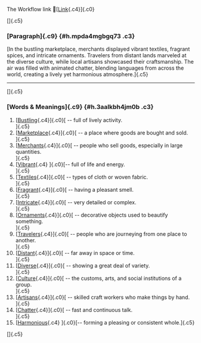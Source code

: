 The Workflow link
👏[[Link](https://www.google.com/url?q=http://www.google.com&sa=D&source=editors&ust=1756806651520974&usg=AOvVaw23SF-kjKuKeLm0UaqyfuSX){.c4}]{.c0}

[]{.c5}

### [Paragraph]{.c9} {#h.mpda4mgbgq73 .c3}

[In the bustling marketplace, merchants displayed vibrant textiles,
fragrant spices, and intricate ornaments. Travelers from distant lands
marveled at the diverse culture, while local artisans showcased their
craftsmanship. The air was filled with animated chatter, blending
languages from across the world, creating a lively yet harmonious
atmosphere.]{.c5}

------------------------------------------------------------------------

[]{.c5}

### [Words & Meanings]{.c9} {#h.3aalkbh4jm0b .c3}

1.  [[Bustling](https://www.google.com/url?q=http://www.google.com&sa=D&source=editors&ust=1756806651522095&usg=AOvVaw1vF8AyM_bg-SS13k0oIxHF){.c4}]{.c0}[ --
    full of lively activity.\
    ]{.c5}
2.  [[Marketplace](https://www.google.com/url?q=http://www.google.com&sa=D&source=editors&ust=1756806651522295&usg=AOvVaw11GSMf2X8iR_6N0Rt_W8c2){.c4}]{.c0}[ --
    a place where goods are bought and sold.\
    ]{.c5}
3.  [[Merchants](https://www.google.com/url?q=http://www.google.com&sa=D&source=editors&ust=1756806651522470&usg=AOvVaw3B89pdYUUS2-9vNWPlTnbw){.c4}]{.c0}[ --
    people who sell goods, especially in large quantities.\
    ]{.c5}
4.  [[Vibrant](https://www.google.com/url?q=http://www.google.com&sa=D&source=editors&ust=1756806651522810&usg=AOvVaw1k00dYVw_5I5KOgUuHekPg){.c4}
    ]{.c0}[-- full of life and energy.\
    ]{.c5}
5.  [[Textiles](https://www.google.com/url?q=http://www.google.com&sa=D&source=editors&ust=1756806651523060&usg=AOvVaw1lUr-KFL321oWG2rbMODhD){.c4}]{.c0}[ --
    types of cloth or woven fabric.\
    ]{.c5}
6.  [[Fragrant](https://www.google.com/url?q=http://www.google.com&sa=D&source=editors&ust=1756806651523301&usg=AOvVaw1KGbg0SER1kSyQXUdf0Xug){.c4}]{.c0}[ --
    having a pleasant smell.\
    ]{.c5}
7.  [[Intricate](https://www.google.com/url?q=http://www.google.com&sa=D&source=editors&ust=1756806651523521&usg=AOvVaw2WUQq-gliBUAp-9NXdaQsN){.c4}]{.c0}[ --
    very detailed or complex.\
    ]{.c5}
8.  [[Ornaments](https://www.google.com/url?q=http://www.google.com&sa=D&source=editors&ust=1756806651523876&usg=AOvVaw2EgdemUnQMIYDP_c1N-GB-){.c4}]{.c0}[ --
    decorative objects used to beautify something.\
    ]{.c5}
9.  [[Travelers](https://www.google.com/url?q=http://www.google.com&sa=D&source=editors&ust=1756806651524072&usg=AOvVaw3v7zdVlBevm0l_evsdFSpc){.c4}]{.c0}[ --
    people who are journeying from one place to another.\
    ]{.c5}
10. [[Distant](https://www.google.com/url?q=http://www.google.com&sa=D&source=editors&ust=1756806651524265&usg=AOvVaw1HCYqy4yRpjfOcqNxnhL7M){.c4}]{.c0}[ --
    far away in space or time.\
    ]{.c5}
11. [[Diverse](https://www.google.com/url?q=http://www.google.com&sa=D&source=editors&ust=1756806651524393&usg=AOvVaw1g5YboLj2zGCNmazfxkitP){.c4}]{.c0}[ --
    showing a great deal of variety.\
    ]{.c5}
12. [[Culture](https://www.google.com/url?q=http://www.google.com&sa=D&source=editors&ust=1756806651524524&usg=AOvVaw0xkl9rsVVw5G7ub_V6FK2o){.c4}]{.c0}[ --
    the customs, arts, and social institutions of a group.\
    ]{.c5}
13. [[Artisans](https://www.google.com/url?q=http://www.google.com&sa=D&source=editors&ust=1756806651524670&usg=AOvVaw1NHDBK2KFLV4c0Pg3nJ1Zx){.c4}]{.c0}[ --
    skilled craft workers who make things by hand.\
    ]{.c5}
14. [[Chatter](https://www.google.com/url?q=http://www.google.com&sa=D&source=editors&ust=1756806651524903&usg=AOvVaw3OIRR5EG7aNF2k2a3rg4GL){.c4}]{.c0}[ --
    fast and continuous talk.\
    ]{.c5}
15. [[Harmonious](https://www.google.com/url?q=http://www.google.com&sa=D&source=editors&ust=1756806651525075&usg=AOvVaw1H2GiavEVu6W0yW16FWCAq){.c4}
    ]{.c0}[-- forming a pleasing or consistent whole.]{.c5}

[]{.c5}
